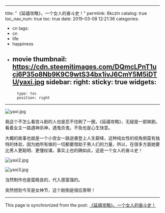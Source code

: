 
---
title: "《延禧攻略》，一个女人的奋斗史！"
permlink: 6kczln
catalog: true
toc_nav_num: true
toc: true
date: 2019-03-08 12:21:36
categories:
- cn
tags:
- cn
- life
- happiness
- movie
thumbnail: https://cdn.steemitimages.com/DQmcLPnT1ucj6P35o8Nb9K9C9wtS34bx1ivJ6CmY5M5iDTU/yaxi.jpg
sidebar:
    right:
        sticky: true
widgets:
    -
        type: toc
        position: right
---


![yaxi.jpg](https://cdn.steemitimages.com/DQmcLPnT1ucj6P35o8Nb9K9C9wtS34bx1ivJ6CmY5M5iDTU/yaxi.jpg)

我这个不怎么看宫斗剧的人也是忍不住刷了一圈，《延禧攻略》，无疑是一部爽剧。看着女主一路遇神杀神，遇鬼杀鬼，不免也是心生快意。

大概的故事也就是一个小宫女一路逆袭登上人生巅峰，这种纯女性的视角倒蛮有独特的体验，因为她所有做的一切都要借助于男人们的力量，所以，在很多方面她要比男人更聪明、更懂权谋。事实上也的确如此，这是一个女人的奋斗史！


![yaxi2.jpg](https://cdn.steemitimages.com/DQmP5TniAEJFoNoT7B4XSJG9NWFPFG68yZcLkiJQhfe8N1m/yaxi2.jpg)

![yaxi3.jpg](https://cdn.steemitimages.com/DQmQNWuTVuBAH8aBHRuUM8JyYpKeH1ZxN2x6t4gkSTb5Udo/yaxi3.jpg)

当然制作也是蛮精良的，代入感蛮强的。

突然想到今天是女神节，这个剧倒是很应景啊！

- - -

This page is synchronized from the post: [《延禧攻略》，一个女人的奋斗史！](https://steemit.com/@lemooljiang/6kczln)
